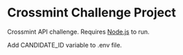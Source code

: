 # Crossmint Challenge Project


Crossmint API challenge. Requires [Node.js](https://nodejs.org/) to run.

Add CANDIDATE_ID variable to .env file.